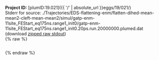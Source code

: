 **Project ID:** [plumID:19.021]({{ '/' | absolute_url }}eggs/19/021/)  
Stderr for source:  ./Trajectories/EDS-flattening-enm/flatten-dihed-mean-mean2-cleft-mean-mean2/simul/gatp-enm-11site_FEStart_eq175ns.range1_init0/gatp-enm-11site_FEStart_eq175ns.range1_init0.20ps.run.20000000.plumed.dat   
(download [zipped raw stdout](gatp-enm-11site_FEStart_eq175ns.range1_init0.20ps.run.20000000.plumed.dat.plumed.stdout.txt.zip))  
{% raw %}
<pre>
</pre>
{% endraw %}
